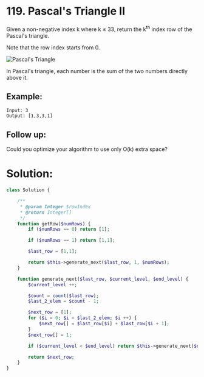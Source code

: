 # 119. Pascal's Triangle II
Given a non-negative index k where k ≤ 33, return the k<sup>th</sup> index row of the Pascal's triangle.

Note that the row index starts from 0.

![Pascal's Triangle](https://upload.wikimedia.org/wikipedia/commons/0/0d/PascalTriangleAnimated2.gif)

In Pascal's triangle, each number is the sum of the two numbers directly above it.

## Example:
~~~
Input: 3
Output: [1,3,3,1]
~~~
## Follow up:
Could you optimize your algorithm to use only O(k) extra space?

# Solution:
~~~PHP
class Solution {

    /**
     * @param Integer $rowIndex
     * @return Integer[]
     */
    function getRow($numRows) {
        if ($numRows == 0) return [1];

        if ($numRows == 1) return [1,1];

        $last_row = [1,1];

        return $this->generate_next($last_row, 1, $numRows);
    }

    function generate_next($last_row, $current_level, $end_level) {
        $current_level ++;

        $count = count($last_row);
        $last_2_elem = $count - 1;

        $next_row = [1];
        for ($i = 0; $i < $last_2_elem; $i ++) {
            $next_row[] = $last_row[$i] + $last_row[$i + 1];
        }
        $next_row[] = 1;

        if ($current_level < $end_level) return $this->generate_next($next_row, $current_level, $end_level);

        return $next_row;
    }
}
~~~